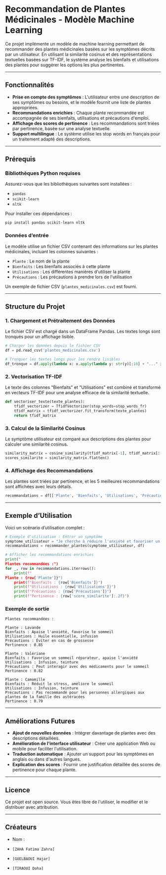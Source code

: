 
# Recommandation de Plantes Médicinales - Modèle Machine Learning

Ce projet implémente un modèle de machine learning permettant de recommander des plantes médicinales basées sur les symptômes décrits par un utilisateur. En utilisant la similarité cosinus et des représentations textuelles basées sur TF-IDF, le système analyse les bienfaits et utilisations des plantes pour suggérer les options les plus pertinentes.

---

## Fonctionnalités
- **Prise en compte des symptômes** : L'utilisateur entre une description de ses symptômes ou besoins, et le modèle fournit une liste de plantes appropriées.
- **Recommandations enrichies** : Chaque plante recommandée est accompagnée de ses bienfaits, utilisations et précautions d'emploi.
- **Affichage des scores de pertinence** : Les recommandations sont triées par pertinence, basée sur une analyse textuelle.
- **Support multilingue** : Le système utilise les stop words en français pour un traitement adapté des descriptions.

---

## Prérequis

### Bibliothèques Python requises
Assurez-vous que les bibliothèques suivantes sont installées :

- `pandas`
- `scikit-learn`
- `nltk`

Pour installer ces dépendances :
```bash
pip install pandas scikit-learn nltk
```

### Données d’entrée
Le modèle utilise un fichier CSV contenant des informations sur les plantes médicinales, incluant les colonnes suivantes :
- `Plante` : Le nom de la plante
- `Bienfaits` : Les bienfaits associés à cette plante
- `Utilisations` : Les différentes manières d'utiliser la plante
- `Précautions` : Les précautions à prendre lors de l'utilisation

Un exemple de fichier CSV (`plantes_medicinales.csv`) est fourni.

---

## Structure du Projet

### 1. **Chargement et Prétraitement des Données**
Le fichier CSV est chargé dans un DataFrame Pandas. Les textes longs sont tronqués pour un affichage lisible.

```python
# Charger les données depuis le fichier CSV
df = pd.read_csv('plantes_medicinales.csv')

# Tronquer les textes longs pour les rendre lisibles
df_tronque = df.apply(lambda x: x.apply(lambda y: str(y)[:10] + "..." if len(str(y)) > 10 else str(y)))
```

### 2. **Vectorisation TF-IDF**
Le texte des colonnes "Bienfaits" et "Utilisations" est combiné et transformé en vecteurs TF-IDF pour une analyse efficace de la similarité textuelle.

```python
def vectoriser_texte(texte_plantes):
    tfidf_vectorizer = TfidfVectorizer(stop_words=stop_words_fr)
    tfidf_matrix = tfidf_vectorizer.fit_transform(texte_plantes)
    return tfidf_matrix
```

### 3. **Calcul de la Similarité Cosinus**
Le symptôme utilisateur est comparé aux descriptions des plantes pour calculer une similarité cosinus.

```python
similarity_matrix = cosine_similarity(tfidf_matrix[-1], tfidf_matrix[:-1])
scores_similarite = similarity_matrix.flatten()
```

### 4. **Affichage des Recommandations**
Les plantes sont triées par pertinence, et les 5 meilleures recommandations sont affichées avec leurs détails.

```python
recommandations = df[['Plante', 'Bienfaits', 'Utilisations', 'Précautions', 'score_similarite']].sort_values(by='score_similarite', ascending=False)
```

---

## Exemple d’Utilisation

Voici un scénario d’utilisation complet :

```python
# Exemple d'utilisation : Entrer un symptôme
symptome_utilisateur = "Je cherche à réduire l'anxiété et favoriser un bon sommeil"
recommandations = recommander_plantes(symptome_utilisateur, df)

# Afficher les recommandations enrichies
print("
Plantes recommandées :")
for _, row in recommandations.iterrows():
    print(f"
Plante : {row['Plante']}")
    print(f"Bienfaits : {row['Bienfaits']}")
    print(f"Utilisations : {row['Utilisations']}")
    print(f"Précautions : {row['Précautions']}")
    print(f"Pertinence : {row['score_similarite']:.2f}")
```

### Exemple de sortie
```
Plantes recommandées :

Plante : Lavande
Bienfaits : Apaise l'anxiété, favorise le sommeil
Utilisations : Huile essentielle, infusion
Précautions : Éviter en cas de grossesse
Pertinence : 0.85

Plante : Valériane
Bienfaits : Favorise un sommeil réparateur, apaise l'anxiété
Utilisations : Infusion, teinture
Précautions : Peut interagir avec des médicaments pour le sommeil
Pertinence : 0.82

Plante : Camomille
Bienfaits : Réduit le stress, améliore le sommeil
Utilisations : Infusion, teinture
Précautions : Pas recommandé pour les personnes allergiques aux plantes de la famille des astéracées
Pertinence : 0.79
```

---

## Améliorations Futures
- **Ajout de nouvelles données** : Intégrer davantage de plantes avec des descriptions détaillées.
- **Amélioration de l'interface utilisateur** : Créer une application Web ou mobile pour faciliter l'utilisation.
- **Traduction automatique** : Ajouter un support pour les symptômes en anglais ou dans d'autres langues.
- **Explication des scores** : Fournir une justification détaillée des scores de pertinence pour chaque plante.

---

## Licence
Ce projet est open source. Vous êtes libre de l'utiliser, le modifier et le distribuer avec attribution.

---

## Créateurs
- Nom :
-     [ZAHA Fatima Zahra]
-     [GUELBAOUI Hajar]
-     [TIRAOUI Doha]

